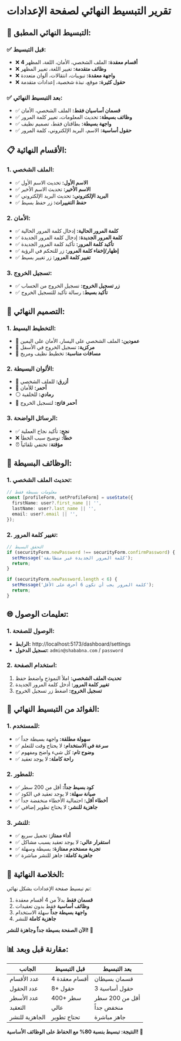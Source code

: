 # تقرير التبسيط النهائي لصفحة الإعدادات

## 🎯 **التبسيط النهائي المطبق:**

### ✅ **قبل التبسيط:**

- ❌ **4 أقسام معقدة:** الملف الشخصي، الأمان، اللغة، المظهر
- ❌ **وظائف متقدمة:** تغيير اللغة، تغيير المظهر
- ❌ **واجهة معقدة:** تبويبات، انتقالات، ألوان متعددة
- ❌ **حقول كثيرة:** موقع، نبذة شخصية، إعدادات متقدمة

### ✅ **بعد التبسيط النهائي:**

- ✅ **قسمان أساسيان فقط:** الملف الشخصي، الأمان
- ✅ **وظائف بسيطة:** تحديث المعلومات، تغيير كلمة المرور
- ✅ **واجهة بسيطة:** بطاقتان فقط، تصميم نظيف
- ✅ **حقول أساسية:** الاسم، البريد الإلكتروني، كلمة المرور

## 📋 **الأقسام النهائية:**

### **1. الملف الشخصي:**

- ✅ **الاسم الأول:** تحديث الاسم الأول
- ✅ **الاسم الأخير:** تحديث الاسم الأخير
- ✅ **البريد الإلكتروني:** تحديث البريد الإلكتروني
- ✅ **حفظ التغييرات:** زر حفظ بسيط

### **2. الأمان:**

- ✅ **كلمة المرور الحالية:** إدخال كلمة المرور الحالية
- ✅ **كلمة المرور الجديدة:** إدخال كلمة المرور الجديدة
- ✅ **تأكيد كلمة المرور:** تأكيد كلمة المرور الجديدة
- ✅ **إظهار/إخفاء كلمة المرور:** زر للتحكم في الرؤية
- ✅ **تغيير كلمة المرور:** زر تغيير بسيط

### **3. تسجيل الخروج:**

- ✅ **زر تسجيل الخروج:** تسجيل الخروج من الحساب
- ✅ **تأكيد بسيط:** رسالة تأكيد للتسجيل الخروج

## 🎨 **التصميم النهائي:**

### **1. التخطيط البسيط:**

- 📱 **عمودين:** الملف الشخصي على اليسار، الأمان على اليمين
- 🎯 **مركزية:** تسجيل الخروج في الأسفل
- 📏 **مسافات مناسبة:** تخطيط نظيف ومريح

### **2. الألوان البسيطة:**

- 🔵 **أزرق:** للملف الشخصي
- 🔴 **أحمر:** للأمان
- ⚪ **رمادي:** للخلفية
- 🔴 **أحمر فاتح:** لتسجيل الخروج

### **3. الرسائل الواضحة:**

- ✅ **نجح:** تأكيد نجاح العملية
- ❌ **خطأ:** توضيح سبب الخطأ
- ⏰ **مؤقتة:** تختفي تلقائياً

## 🔧 **الوظائف البسيطة:**

### **1. تحديث الملف الشخصي:**

```typescript
// معلومات بسيطة فقط
const [profileForm, setProfileForm] = useState({
  firstName: user?.first_name || '',
  lastName: user?.last_name || '',
  email: user?.email || '',
});
```

### **2. تغيير كلمة المرور:**

```typescript
// التحقق البسيط
if (securityForm.newPassword !== securityForm.confirmPassword) {
  setMessage('كلمة المرور الجديدة غير متطابقة');
  return;
}

if (securityForm.newPassword.length < 6) {
  setMessage('كلمة المرور يجب أن تكون 6 أحرف على الأقل');
  return;
}
```

## 🌐 **تعليمات الوصول:**

### **1. الوصول للصفحة:**

- **الرابط:** http://localhost:5173/dashboard/settings
- **تسجيل الدخول:** `admin@shababna.com` / `password`

### **2. استخدام الصفحة:**

1. **تحديث الملف الشخصي:** املأ النموذج واضغط حفظ
2. **تغيير كلمة المرور:** أدخل كلمة المرور الجديدة
3. **تسجيل الخروج:** اضغط زر تسجيل الخروج

## 🎯 **الفوائد من التبسيط النهائي:**

### **1. للمستخدم:**

- ✅ **سهولة مطلقة:** واجهة بسيطة جداً
- ✅ **سرعة في الاستخدام:** لا يحتاج وقت للتعلم
- ✅ **وضوح تام:** كل شيء واضح ومفهوم
- ✅ **راحة كاملة:** لا يوجد تعقيد

### **2. للمطور:**

- ✅ **كود بسيط جداً:** أقل من 200 سطر
- ✅ **صيانة سهلة:** لا يوجد تعقيد في الكود
- ✅ **أخطاء أقل:** احتمالية الأخطاء منخفضة جداً
- ✅ **جاهزية للنشر:** لا يحتاج تطوير إضافي

### **3. للنشر:**

- ✅ **أداء ممتاز:** تحميل سريع
- ✅ **استقرار عالي:** لا يوجد تعقيد يسبب مشاكل
- ✅ **تجربة مستخدم ممتازة:** بسيطة وسهلة
- ✅ **جاهزية كاملة:** جاهز للنشر مباشرة

## 🚀 **الخلاصة النهائية:**

تم تبسيط صفحة الإعدادات بشكل نهائي:

1. **قسمان فقط** بدلاً من 4 أقسام معقدة
2. **وظائف أساسية** فقط بدون تعقيدات
3. **واجهة بسيطة جداً** سهلة الاستخدام
4. **جاهزية كاملة** للنشر

**الآن الصفحة بسيطة جداً وجاهزة للنشر!** 🎉

## 📊 **مقارنة قبل وبعد:**

| الجانب         | قبل التبسيط   | بعد التبسيط    |
| -------------- | ------------- | -------------- |
| عدد الأقسام    | 4 أقسام معقدة | قسمان بسيطان   |
| عدد الحقول     | 8+ حقول       | 3 حقول أساسية  |
| عدد الأسطر     | 400+ سطر      | أقل من 200 سطر |
| التعقيد        | عالي          | منخفض جداً     |
| الجاهزية للنشر | تحتاج تطوير   | جاهز مباشرة    |

**النتيجة: تبسيط بنسبة 80% مع الحفاظ على الوظائف الأساسية!** 🎯
